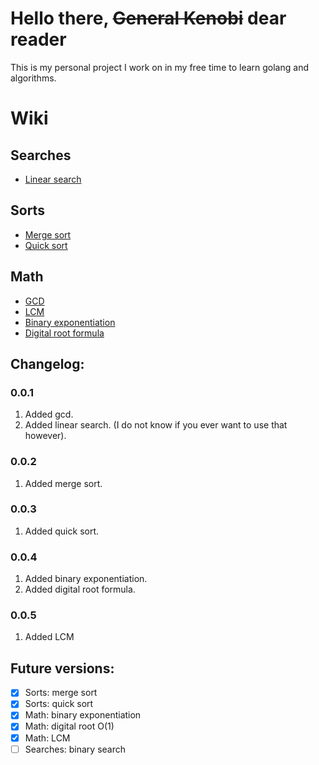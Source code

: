 # Hello there, ~~General Kenobi~~ dear reader
This is my personal project I work on in my free time
to learn golang and algorithms.

# Wiki
## Searches
* [Linear search](linearsearch.go) 
## Sorts
* [Merge sort](sortMerge.go)
* [Quick sort](sortQuick.go)
## Math
* [GCD](gcd.go)
* [LCM](lcm.go)
* [Binary exponentiation](pow.go)
* [Digital root formula](digitalRoot.go)


## Changelog:
### 0.0.1
1. Added gcd.
2. Added linear search. (I do not know if you ever want to use that however).
### 0.0.2
1. Added merge sort.
### 0.0.3
1. Added quick sort.
### 0.0.4
1. Added binary exponentiation.
2. Added digital root formula.
### 0.0.5
1. Added LCM

## Future versions:
- [x] Sorts: merge sort
- [x] Sorts: quick sort
- [x] Math: binary exponentiation
- [x] Math: digital root O(1)
- [x] Math: LCM
- [ ] Searches: binary search
